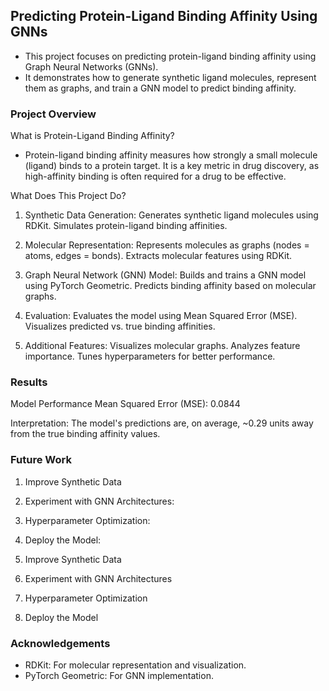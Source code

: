 ## Predicting Protein-Ligand Binding Affinity Using GNNs

- This project focuses on predicting protein-ligand binding affinity using Graph Neural Networks (GNNs). 
- It demonstrates how to generate synthetic ligand molecules, represent them as graphs, and train a GNN model to predict binding affinity. 


### Project Overview

What is Protein-Ligand Binding Affinity?
* Protein-ligand binding affinity measures how strongly a small molecule (ligand) binds to a protein target. It is a key metric in drug discovery, as high-affinity binding is often required for a drug to be effective.

What Does This Project Do?

1. Synthetic Data Generation:
Generates synthetic ligand molecules using RDKit.
Simulates protein-ligand binding affinities.

2. Molecular Representation:
Represents molecules as graphs (nodes = atoms, edges = bonds).
Extracts molecular features using RDKit.

3. Graph Neural Network (GNN) Model:
Builds and trains a GNN model using PyTorch Geometric.
Predicts binding affinity based on molecular graphs.

4. Evaluation:
Evaluates the model using Mean Squared Error (MSE).
Visualizes predicted vs. true binding affinities.

5. Additional Features:
Visualizes molecular graphs.
Analyzes feature importance.
Tunes hyperparameters for better performance.


### Results
Model Performance
Mean Squared Error (MSE): 0.0844

Interpretation: The model's predictions are, on average, ~0.29 units away from the true binding affinity values.

### Future Work
1. Improve Synthetic Data
2. Experiment with GNN Architectures:
3. Hyperparameter Optimization:
4. Deploy the Model:


1. Improve Synthetic Data
2. Experiment with GNN Architectures
3. Hyperparameter Optimization
4. Deploy the Model

### Acknowledgements
* RDKit: For molecular representation and visualization.
* PyTorch Geometric: For GNN implementation.